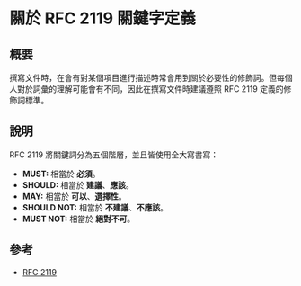 # 關於 RFC 2119 關鍵字定義
## 概要
撰寫文件時，在會有對某個項目進行描述時常會用到關於必要性的修飾詞。但每個人對於詞彙的理解可能會有不同，因此在撰寫文件時建議遵照 RFC 2119 定義的修飾詞標準。

## 說明
RFC 2119 將關鍵詞分為五個階層，並且皆使用全大寫書寫：

- **MUST:** 相當於 **必須**。
- **SHOULD:** 相當於 **建議**、**應該**。
- **MAY:** 相當於 **可以**、**選擇性**。
- **SHOULD NOT:** 相當於 **不建議**、**不應該**。
- **MUST NOT:** 相當於 **絕對不可**。


## 參考
- [RFC 2119]


[RFC 2119]: https://datatracker.ietf.org/doc/html/rfc2119